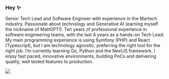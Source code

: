 ### Hey ✨

Senior Tech Lead and Software Engineer with experience in the Martech industry. Passionate about technology and Generative AI (earning myself the nickname of MattGPT!). Ten years of professional experience in software engineering teams, with the last 4 years as a hands-on Tech Lead. My main programming experience is using Symfony (PHP) and React (Typescript), but I am technology agnostic, preferring the right tool for the right job. I’m currently learning Go, Python and the NextJS framework. I enjoy fast paced, innovative environments, building PoCs and delivering quality, well tested features to production.


<a style="all: unset;" href="https://github.com/anuraghazra/github-readme-stats">
  <img align="top" src="https://github-readme-stats.vercel.app/api/top-langs/?username=matthew-gill&layout=compact" />
</a>
